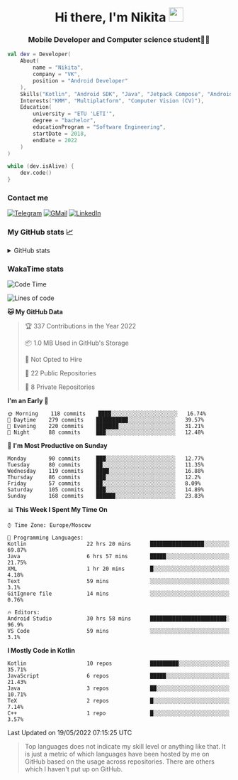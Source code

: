 <h1 align="center">
Hi there, I'm Nikita 
<img src="https://github.com/blackcater/blackcater/raw/main/images/Hi.gif" height="32"/>
</h1>
<h3 align="center">Mobile Developer and Computer science student👨‍💻</h3>

```kotlin
val dev = Developer(
    About(
        name = "Nikita",
        company = "VK",
        position = "Android Developer"
    ),
    Skills("Kotlin", "Android SDK", "Java", "Jetpack Compose", "Android Jetpack"),
    Interests("KMM", "Multiplatform", "Computer Vision (CV)"),
    Education(
        university = "ETU 'LETI'",
        degree = "bachelor",
        educationProgram = "Software Engineering",
        startDate = 2018,
        endDate = 2022
    )
)

while (dev.isAlive) {
    dev.code()
}
```

### Contact me

[![Telegram](https://img.shields.io/badge/Telegram-white?style=for-the-badge&logo=telegram&logoColor=29e9ea)](https://t.me/po4yka)
[![GMail](https://img.shields.io/badge/Gmail-white?style=for-the-badge&logo=gmail&logoColor=d14836)](mailto:pochaev.nik@gmail.com)
[![LinkedIn](https://img.shields.io/badge/linkedin%20-white.svg?&style=for-the-badge&logo=linkedin&logoColor=%230077B5)](https://www.linkedin.com/in/nikita-pochaev-415b5a1a1)

### My GitHub stats 📈

<details>
  <summary>GitHub stats</summary>
  <p align="center">
    <img src="https://github-readme-stats.vercel.app/api?username=po4yka&show_icons=true&theme=dark" />
  </p>
</details>

### WakaTime stats

<!--START_SECTION:waka-->
![Code Time](http://img.shields.io/badge/Code%20Time-2%2C763%20hrs%2032%20mins-blue)

![Lines of code](https://img.shields.io/badge/From%20Hello%20World%20I%27ve%20Written-1%20Million%20lines%20of%20code-blue)

**🐱 My GitHub Data** 

> 🏆 337 Contributions in the Year 2022
 > 
> 📦 1.0 MB Used in GitHub's Storage 
 > 
> 🚫 Not Opted to Hire
 > 
> 📜 22 Public Repositories 
 > 
> 🔑 8 Private Repositories  
 > 
**I'm an Early 🐤** 

```text
🌞 Morning    118 commits    ████░░░░░░░░░░░░░░░░░░░░░   16.74% 
🌆 Daytime    279 commits    ██████████░░░░░░░░░░░░░░░   39.57% 
🌃 Evening    220 commits    ███████░░░░░░░░░░░░░░░░░░   31.21% 
🌙 Night      88 commits     ███░░░░░░░░░░░░░░░░░░░░░░   12.48%

```
📅 **I'm Most Productive on Sunday** 

```text
Monday       90 commits     ███░░░░░░░░░░░░░░░░░░░░░░   12.77% 
Tuesday      80 commits     ██░░░░░░░░░░░░░░░░░░░░░░░   11.35% 
Wednesday    119 commits    ████░░░░░░░░░░░░░░░░░░░░░   16.88% 
Thursday     86 commits     ███░░░░░░░░░░░░░░░░░░░░░░   12.2% 
Friday       57 commits     ██░░░░░░░░░░░░░░░░░░░░░░░   8.09% 
Saturday     105 commits    ███░░░░░░░░░░░░░░░░░░░░░░   14.89% 
Sunday       168 commits    ██████░░░░░░░░░░░░░░░░░░░   23.83%

```


📊 **This Week I Spent My Time On** 

```text
⌚︎ Time Zone: Europe/Moscow

💬 Programming Languages: 
Kotlin                   22 hrs 20 mins      █████████████████░░░░░░░░   69.87% 
Java                     6 hrs 57 mins       █████░░░░░░░░░░░░░░░░░░░░   21.75% 
XML                      1 hr 20 mins        █░░░░░░░░░░░░░░░░░░░░░░░░   4.18% 
Text                     59 mins             ░░░░░░░░░░░░░░░░░░░░░░░░░   3.1% 
GitIgnore file           14 mins             ░░░░░░░░░░░░░░░░░░░░░░░░░   0.76%

🔥 Editors: 
Android Studio           30 hrs 58 mins      ████████████████████████░   96.9% 
VS Code                  59 mins             ░░░░░░░░░░░░░░░░░░░░░░░░░   3.1%

```

**I Mostly Code in Kotlin** 

```text
Kotlin                   10 repos            █████████░░░░░░░░░░░░░░░░   35.71% 
JavaScript               6 repos             █████░░░░░░░░░░░░░░░░░░░░   21.43% 
Java                     3 repos             ██░░░░░░░░░░░░░░░░░░░░░░░   10.71% 
TeX                      2 repos             █░░░░░░░░░░░░░░░░░░░░░░░░   7.14% 
C++                      1 repo              █░░░░░░░░░░░░░░░░░░░░░░░░   3.57%

```



 Last Updated on 19/05/2022 07:15:25 UTC
<!--END_SECTION:waka-->

> Top languages does not indicate my skill level or anything like that. It is just a metric of which languages have been hosted by me on GitHub based on the usage across repositories. There are others which I haven't put up on GitHub.
